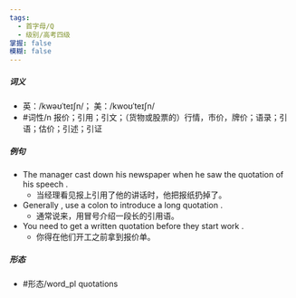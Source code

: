 ```yaml
---
tags:
  - 首字母/Q
  - 级别/高考四级
掌握: false
模糊: false
---
```

##### 词义
- 英：/kwəʊˈteɪʃn/； 美：/kwoʊˈteɪʃn/
- #词性/n  报价；引用；引文；（货物或股票的）行情，市价，牌价；语录；引语；估价；引述；引证
##### 例句
- The manager cast down his newspaper when he saw the quotation of his speech .
	- 当经理看见报上引用了他的讲话时，他把报纸扔掉了。
- Generally , use a colon to introduce a long quotation .
	- 通常说来，用冒号介绍一段长的引用语。
- You need to get a written quotation before they start work .
	- 你得在他们开工之前拿到报价单。
##### 形态
- #形态/word_pl quotations

